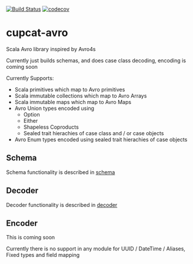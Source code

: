 [![Build Status](https://travis-ci.com/bobbyrauchenberg/cupcat-avro.svg?branch=master)](https://travis-ci.com/bobbyrauchenberg/cupcat-avro)
[![codecov](https://codecov.io/gh/bobbyrauchenberg/cupcat-avro/branch/master/graph/badge.svg)](https://codecov.io/gh/bobbyrauchenberg/cupcat-avro)

# cupcat-avro

Scala Avro library inspired by Avro4s

Currently just builds schemas, and does case class decoding, encoding is coming soon

Currently Supports: 
* Scala primitives which map to Avro primitives
* Scala immutable collections which map to Avro Arrays
* Scala immutable maps which map to Avro Maps
* Avro Union types encoded using
  * Option
  * Either
  * Shapeless Coproducts 
  * Sealed trait hierachies of case class and / or case objects
* Avro Enum types encoded using sealed trait hierachies of case objects

## Schema 

Schema functionality is described in [schema](schema/README.md)

## Decoder 

Decoder functionality is described in [decoder](decoder/README.md)


## Encoder
This is coming soon

Currently there is no support in any module for UUID / DateTime / Aliases, Fixed types and field mapping

